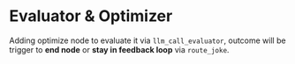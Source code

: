 # Evaluator & Optimizer

Adding optimize node to evaluate it via `llm_call_evaluator`, outcome will be trigger to **end node** or **stay in feedback loop** via `route_joke`.
